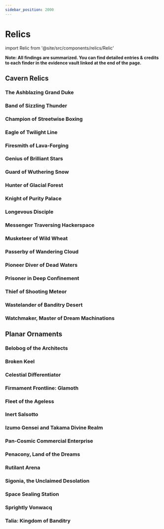 ```yaml
---
sidebar_position: 2000
---
```


# Relics

import Relic from '@site/src/components/relics/Relic'

**Note: All findings are summarized. You can find detailed entries & credits to each finder in the evidence vault linked at the end of the page.**

## Cavern Relics

### The Ashblazing Grand Duke

<Relic relic="The Ashblazing Grand Duke" />

### Band of Sizzling Thunder

<Relic relic="Band of Sizzling Thunder" />

### Champion of Streetwise Boxing

<Relic relic="Champion of Streetwise Boxing" />

### Eagle of Twilight Line

<Relic relic="Eagle of Twilight Line" />

### Firesmith of Lava-Forging

<Relic relic="Firesmith of Lava-Forging" />

### Genius of Brilliant Stars

<Relic relic="Genius of Brilliant Stars" />

### Guard of Wuthering Snow

<Relic relic="Guard of Wuthering Snow" />

### Hunter of Glacial Forest

<Relic relic="Hunter of Glacial Forest" />

### Knight of Purity Palace

<Relic relic="Knight of Purity Palace" />

### Longevous Disciple

<Relic relic="Longevous Disciple" />

### Messenger Traversing Hackerspace

<Relic relic="Messenger Traversing Hackerspace" />

### Musketeer of Wild Wheat

<Relic relic="Musketeer of Wild Wheat" />

### Passerby of Wandering Cloud

<Relic relic="Passerby of Wandering Cloud" />

### Pioneer Diver of Dead Waters

<Relic relic="Pioneer Diver of Dead Waters" />

### Prisoner in Deep Confinement

<Relic relic="Prisoner in Deep Confinement" />

### Thief of Shooting Meteor

<Relic relic="Thief of Shooting Meteor" />

### Wastelander of Banditry Desert

<Relic relic="Wastelander of Banditry Desert" />

### Watchmaker, Master of Dream Machinations

<Relic relic="Watchmaker, Master of Dream Machinations" />

## Planar Ornaments

### Belobog of the Architects

<Relic relic="Belobog of the Architects" />

### Broken Keel

<Relic relic="Broken Keel" />

### Celestial Differentiator

<Relic relic="Celestial Differentiator" />

### Firmament Frontline: Glamoth

<Relic relic="Firmament Frontline: Glamoth" />

### Fleet of the Ageless

<Relic relic="Fleet of the Ageless" />

### Inert Salsotto

<Relic relic="Inert Salsotto" />

### Izumo Gensei and Takama Divine Realm

<Relic relic="Izumo Gensei and Takama Divine Realm" />

### Pan-Cosmic Commercial Enterprise

<Relic relic="Pan-Cosmic Commercial Enterprise" />

### Penacony, Land of the Dreams

<Relic relic="Penacony, Land of the Dreams" />

### Rutilant Arena

<Relic relic="Rutilant Arena" />

### Sigonia, the Unclaimed Desolation

<Relic relic="Sigonia, the Unclaimed Desolation" />

### Space Sealing Station

<Relic relic="Space Sealing Station" />

### Sprightly Vonwacq

<Relic relic="Sprightly Vonwacq" />

### Talia: Kingdom of Banditry

<Relic relic="Talia: Kingdom of Banditry" />
